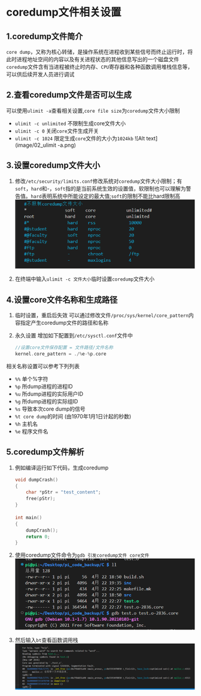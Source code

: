 # coredump文件相关设置

## 1.coredump文件简介

`core dump`，又称为核心转储，是操作系统在进程收到某些信号而终止运行时，将此时进程地址空间的内容以及有关进程状态的其他信息写出的一个磁盘文件
`coredump`文件含有当进程被终止时内存、`CPU`寄存器和各种函数调用堆栈信息等，可以供后续开发人员进行调试

## 2.查看coredump文件是否可以生成

可以使用`ulimit -a`查看相关设置,`core file size`为`coredump`文件大小限制

* `ulimit -c unlimited` 不限制生成core文件大小
* `ulimit -c 0` 关闭`core`文件生成开关
* `ulimit -c 1024` 限定生成`core`文件的大小为`1024kb`
![Alt text](image/02_ulimit -a.png)

## 3.设置coredump文件大小

1. 修改`/etc/security/limits.conf`修改系统对`coredump`文件大小限制；有`soft`，`hard`和-，`soft`指的是当前系统生效的设置值，软限制也可以理解为警告值。`hard`表明系统中所能设定的最大值;`soft`的限制不能比hard限制高
![Alt text](image/01_coredump文件设置_文件大小.png)

1. 在终端中输入`ulimit -c 文件大小`临时设置`coredump`文件大小

## 4.设置core文件名称和生成路径

1. 临时设置，重启后失效
    可以通过修改文件`/proc/sys/kernel/core_pattern`内容指定产生coredump文件的路径和名称
2. 永久设置 
    增加如下配置到`/etc/sysctl.conf`文件中  

    ``` cpp
    //设置core文件保存配置 = 文件路径/文件名称
    kernel.core_pattern = ./%e-%p.core
    ```

相关名称设置可以参考下列列表

* `%%` 单个%字符
* `%p` 所dump进程的进程ID
* `%u` 所dump进程的实际用户ID
* `%g` 所dump进程的实际组ID
* `%s` 导致本次core dump的信号
* `%t core dump`的时间 (由1970年1月1日计起的秒数)
* `%h` 主机名
* `%e` 程序文件名

## 5.coredump文件解析

1. 例如编译运行如下代码，生成coredump

    ``` c
    void dumpCrash()
    {
        char *pStr = "test_content";
        free(pStr);
    }

    int main()
    {
        dumpCrash();
        return 0;
    }
    ```

2. 使用coredump文件命令为`gdb 引发coredump文件 core文件` 
![Alt text](image/04_生成coredump文件.png)  

3. 然后输入`bt`查看函数调用栈 
![Alt text](image/03_解析coredump文件.png)
